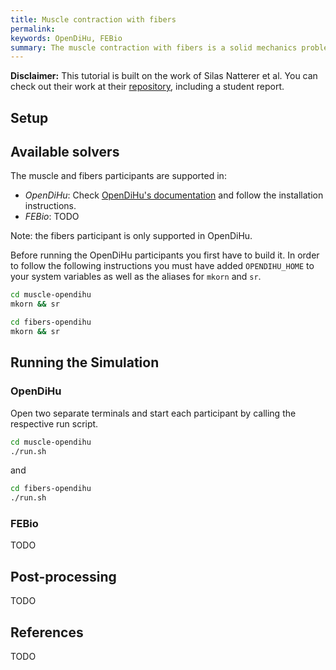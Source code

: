 ```yaml
---
title: Muscle contraction with fibers
permalink: 
keywords: OpenDiHu, FEBio
summary: The muscle contraction with fibers is a solid mechanics problem. The muscle participant, is a FEM solver is used to compute the deformation of the muscle due to internal active forces. The fibers participant takes care of the computation of active forces by solving the monodomain equation in each fiber. This tutorial contains OpenDiHu and FEBio variants of the FEM solver and an OpenDiHu fibers solvers.  
---
```


**Disclaimer:** This tutorial is built on the work of Silas Natterer et al. You can check out their work at their [repository](https://github.com/silasnatterer/bfp), including a student report. 

## Setup

## Available solvers

The muscle and fibers participants are supported in:

- *OpenDiHu*: Check [OpenDiHu's documentation](https://opendihu.readthedocs.io/en/latest/) and follow the installation instructions. 
- *FEBio*: TODO

Note: the fibers participant is only supported in OpenDiHu.

Before running the OpenDiHu participants you first have to build it. In order to follow the following instructions you must have added `OPENDIHU_HOME` to your system variables as well as the aliases for `mkorn` and `sr`.

```bash
cd muscle-opendihu
mkorn && sr
```

```bash
cd fibers-opendihu
mkorn && sr
```

## Running the Simulation

### OpenDiHu

Open two separate terminals and start each participant by calling the respective run script.

```bash
cd muscle-opendihu
./run.sh
```

and

```bash
cd fibers-opendihu
./run.sh
```

### FEBio

TODO

## Post-processing

TODO

## References

TODO
